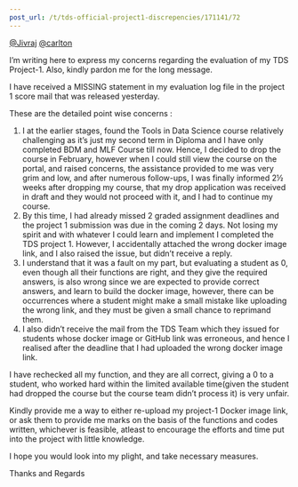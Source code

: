 ```yaml
---
post_url: /t/tds-official-project1-discrepencies/171141/72
---
```

[@Jivraj](/u/jivraj) [@carlton](/u/carlton)

I’m writing here to express my concerns regarding the evaluation of my TDS Project-1. Also, kindly pardon me for the long message.

I have received a MISSING statement in my evaluation log file in the project 1 score mail that was released yesterday.

These are the detailed point wise concerns :

1. I at the earlier stages, found the Tools in Data Science course relatively challenging as it’s just my second term in Diploma and I have only completed BDM and MLF Course till now. Hence, I decided to drop the course in February, however when I could still view the course on the portal, and raised concerns, the assistance provided to me was very grim and low, and after numerous follow-ups, I was finally informed 2½ weeks after dropping my course, that my drop application was received in draft and they would not proceed with it, and I had to continue my course.
2. By this time, I had already missed 2 graded assignment deadlines and the project 1 submission was due in the coming 2 days. Not losing my spirit and with whatever I could learn and implement I completed the TDS project 1. However, I accidentally attached the wrong docker image link, and I also raised the issue, but didn’t receive a reply.
3. I understand that it was a fault on my part, but evaluating a student as 0, even though all their functions are right, and they give the required answers, is also wrong since we are expected to provide correct answers, and learn to build the docker image, however, there can be occurrences where a student might make a small mistake like uploading the wrong link, and they must be given a small chance to reprimand them.
4. I also didn’t receive the mail from the TDS Team which they issued for students whose docker image or GitHub link was erroneous, and hence I realised after the deadline that I had uploaded the wrong docker image link.

I have rechecked all my function, and they are all correct, giving a 0 to a student, who worked hard within the limited available time(given the student had dropped the course but the course team didn’t process it) is very unfair.

Kindly provide me a way to either re-upload my project-1 Docker image link, or ask them to provide me marks on the basis of the functions and codes written, whichever is feasible, atleast to encourage the efforts and time put into the project with little knowledge.

I hope you would look into my plight, and take necessary measures.

Thanks and Regards